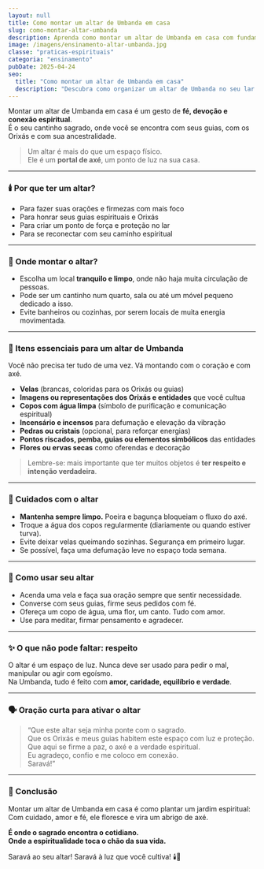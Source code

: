 ```yaml
---
layout: null
title: Como montar um altar de Umbanda em casa
slug: como-montar-altar-umbanda
description: Aprenda como montar um altar de Umbanda em casa com fundamento, respeito e conexão espiritual.
image: /imagens/ensinamento-altar-umbanda.jpg
classe: "praticas-espirituais"
categoria: "ensinamento"
pubDate: 2025-04-24
seo:
  title: "Como montar um altar de Umbanda em casa"
  description: "Descubra como organizar um altar de Umbanda no seu lar para fortalecer sua conexão com os guias, orixás e sua espiritualidade."
---
```

Montar um altar de Umbanda em casa é um gesto de **fé, devoção e conexão espiritual**.  
É o seu cantinho sagrado, onde você se encontra com seus guias, com os Orixás e com sua ancestralidade.

> Um altar é mais do que um espaço físico.  
> Ele é um **portal de axé**, um ponto de luz na sua casa.

---

### 🕯️ Por que ter um altar?

- Para fazer suas orações e firmezas com mais foco  
- Para honrar seus guias espirituais e Orixás  
- Para criar um ponto de força e proteção no lar  
- Para se reconectar com seu caminho espiritual

---

### 📍 Onde montar o altar?

- Escolha um local **tranquilo e limpo**, onde não haja muita circulação de pessoas.  
- Pode ser um cantinho num quarto, sala ou até um móvel pequeno dedicado a isso.  
- Evite banheiros ou cozinhas, por serem locais de muita energia movimentada.

---

### 🧿 Itens essenciais para um altar de Umbanda

Você não precisa ter tudo de uma vez. Vá montando com o coração e com axé.

- **Velas** (brancas, coloridas para os Orixás ou guias)  
- **Imagens ou representações dos Orixás e entidades** que você cultua  
- **Copos com água limpa** (símbolo de purificação e comunicação espiritual)  
- **Incensário e incensos** para defumação e elevação da vibração  
- **Pedras ou cristais** (opcional, para reforçar energias)  
- **Pontos riscados, pemba, guias ou elementos simbólicos** das entidades  
- **Flores ou ervas secas** como oferendas e decoração

> Lembre-se: mais importante que ter muitos objetos é **ter respeito e intenção verdadeira**.

---

### 🧼 Cuidados com o altar

- **Mantenha sempre limpo.** Poeira e bagunça bloqueiam o fluxo do axé.  
- Troque a água dos copos regularmente (diariamente ou quando estiver turva).  
- Evite deixar velas queimando sozinhas. Segurança em primeiro lugar.  
- Se possível, faça uma defumação leve no espaço toda semana.

---

### 🙏 Como usar seu altar

- Acenda uma vela e faça sua oração sempre que sentir necessidade.  
- Converse com seus guias, firme seus pedidos com fé.  
- Ofereça um copo de água, uma flor, um canto. Tudo com amor.  
- Use para meditar, firmar pensamento e agradecer.

---

### ✨ O que não pode faltar: respeito

O altar é um espaço de luz. Nunca deve ser usado para pedir o mal, manipular ou agir com egoísmo.  
Na Umbanda, tudo é feito com **amor, caridade, equilíbrio e verdade**.

---

### 🗣️ Oração curta para ativar o altar

> “Que este altar seja minha ponte com o sagrado.  
> Que os Orixás e meus guias habitem este espaço com luz e proteção.  
> Que aqui se firme a paz, o axé e a verdade espiritual.  
> Eu agradeço, confio e me coloco em conexão.  
> Saravá!”

---

### 🌿 Conclusão

Montar um altar de Umbanda em casa é como plantar um jardim espiritual:  
Com cuidado, amor e fé, ele floresce e vira um abrigo de axé.

**É onde o sagrado encontra o cotidiano.  
Onde a espiritualidade toca o chão da sua vida.**

Saravá ao seu altar! Saravá à luz que você cultiva! 🕯️🌿
